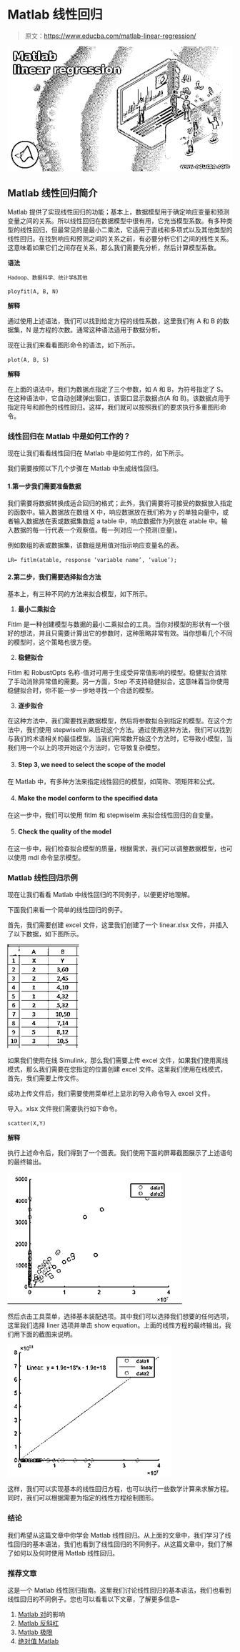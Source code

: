 # Matlab 线性回归

> 原文：<https://www.educba.com/matlab-linear-regression/>

![Matlab linear regression](img/8c1b9bcdca300c2f173f0f2541bd2bad.png)



## Matlab 线性回归简介

Matlab 提供了实现线性回归的功能；基本上，数据模型用于确定响应变量和预测变量之间的关系。所以线性回归在数据模型中很有用，它充当模型系数。有多种类型的线性回归，但最常见的是最小二乘法，它适用于直线和多项式以及其他类型的线性回归。在找到响应和预测之间的关系之前，有必要分析它们之间的线性关系。这意味着如果它们之间存在关系，那么我们需要先分析，然后计算模型系数。

**语法**

<small>Hadoop、数据科学、统计学&其他</small>

`ployfit(A, B, N)`

**解释**

通过使用上述语法，我们可以找到给定方程的线性系数，这里我们有 A 和 B 的数据集，N 是方程的次数。通常这种语法适用于数据分析。

现在让我们来看看图形命令的语法，如下所示。

`plot(A, B, S)`

**解释**

在上面的语法中，我们为数据点指定了三个参数，如 A 和 B，为符号指定了 S。在这种语法中，它自动创建弹出窗口，该窗口显示数据点(A 和 B)。该数据点用于指定符号和颜色的线性回归。这样，我们就可以按照我们的要求执行多重图形命令。

### 线性回归在 Matlab 中是如何工作的？

现在让我们看看线性回归在 Matlab 中是如何工作的，如下所示。

我们需要按照以下几个步骤在 Matlab 中生成线性回归。

#### 1.第一步我们需要准备数据

我们需要将数据转换成适合回归的格式；此外，我们需要将可接受的数据放入指定的函数中。输入数据放在数组 X 中，响应数据放在我们称为 y 的单独向量中，或者输入数据放在表或数据集数组 a table 中，响应数据作为列放在 atable 中。输入数据的每一行代表一个观察值。每一列对应一个预测(变量)。

例如数组的表或数据集，该数组是用值对指示响应变量名的表。

`LR= fitlm(atable, response ‘variable name’, ‘value’);`

#### 2.第二步，我们需要选择拟合方法

基本上，有三种不同的方法来拟合模型，如下所示。

1.  **最小二乘拟合**

Fitlm 是一种创建模型与数据的最小二乘拟合的工具。当你对模型的形状有一个很好的想法，并且只需要计算出它的参数时，这种策略非常有效。当你想看几个不同的模型时，这个策略也很方便。

2.  **稳健拟合**

Fitlm 和 RobustOpts 名称-值对可用于生成受异常值影响的模型。稳健拟合消除了手动消除异常值的需要。另一方面，Step 不支持稳健拟合。这意味着当你使用稳健拟合时，你不能一步一步地寻找一个合适的模型。

3.  **逐步拟合**

在这种方法中，我们需要找到数据模型，然后将参数拟合到指定的模型。在这个方法中，我们使用 stepwiselm 来启动这个方法。通过使用这种方法，我们可以找到与我们的术语相关的最佳模型。当我们用常数开始这个方法时，它导致小模型，当我们用一个以上的项开始这个方法时，它导致复杂模型。

3.  #### Step 3, we need to select the scope of the model

在 Matlab 中，有多种方法来指定线性回归的模型，如简称、项矩阵和公式。

4.  #### Make the model conform to the specified data

在这一步中，我们可以使用 fitlm 和 stepwiselm 来拟合线性回归的自变量。

5.  #### Check the quality of the model

在这一步中，我们检查拟合模型的质量，根据需求，我们可以调整数据模型，也可以使用 mdl 命令显示模型。

### Matlab 线性回归示例

现在让我们看看 Matlab 中线性回归的不同例子，以便更好地理解。

下面我们来看一个简单的线性回归的例子。

首先，我们需要创建 excel 文件，这里我们创建了一个 linear.xlsx 文件，并插入了以下数据，如下图所示。

![Matlab linear regression output 1](img/032a09e309bf85ea7077794257c5ccec.png)



如果我们使用在线 Simulink，那么我们需要上传 excel 文件，如果我们使用离线模式，那么我们需要在您指定的位置创建 excel 文件。这里我们使用在线模式，首先，我们需要上传文件。

成功上传文件后，我们需要使用菜单栏上显示的导入命令导入 excel 文件。

导入。xlsx 文件我们需要执行如下命令。

`scatter(X,Y)`

**解释**

执行上述命令后，我们得到了一个图表。我们使用下面的屏幕截图展示了上述语句的最终输出。

![Matlab linear regression output 2](img/46ff2253d8b25361475dcd9f92729b4c.png)



然后点击工具菜单，选择基本装配选项。其中我们可以选择我们想要的任何选项，这里我们选择 liner 选项并单击 show equation。上面的线性方程的最终输出，我们用下面的截图来说明。

![output 3](img/db125668aca32813d001a9d3aeaf506e.png)



这样，我们可以实现基本的线性回归方程，也可以执行一些数学计算来求解方程。同时，我们可以根据需要为指定的线性方程绘制图形。

### 结论

我们希望从这篇文章中你学会 Matlab 线性回归。从上面的文章中，我们学习了线性回归的基本语法，我们也看到了线性回归的不同例子。从这篇文章中，我们了解了如何以及何时使用 Matlab 线性回归。

### 推荐文章

这是一个 Matlab 线性回归指南。这里我们讨论线性回归的基本语法，我们也看到线性回归的不同例子。您也可以看看以下文章，了解更多信息–

1.  [Matlab 对](https://www.educba.com/matlab-mod/)的影响
2.  [Matlab 反斜杠](https://www.educba.com/matlab-backslash/)
3.  [Matlab 极限](https://www.educba.com/matlab-limit/)
4.  [绝对值 Matlab](https://www.educba.com/absolute-value-matlab/)





